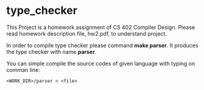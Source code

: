 type_checker
============

This Project is a homework assignment of CS 402 Compiler Design. Please read homework description file, hw2.pdf, to understand project.

In order to compile type checker please command **make parser**. It produces the type checker with name **parser**.

You can simple compile the source codes of given language with typing on comman line:
```
<WORK_DIR>/parser < <file> 
``` 
